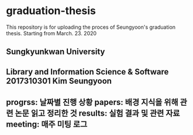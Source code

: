 
# graduation-thesis

<head>
This repository is for uploading the proces of Seungyoon's graduation thesis.
Starting from March. 23. 2020 
<head>

<h2> Sungkyunkwan University <h2>
<h2> Library and Information Science & Software 2017310301 Kim Seungyoon <h2>

  
 progrss: 날짜별 진행 상황 
 papers: 배경 지식을 위해 관련 논문 읽고 정리한 것 
 results: 실험 결과 및 관련 자료 
 meeting: 매주 미팅 로그 

